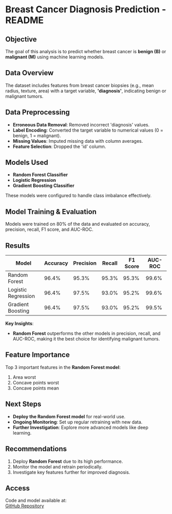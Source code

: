 # Breast Cancer Diagnosis Prediction - README

## Objective
The goal of this analysis is to predict whether breast cancer is **benign (B)** or **malignant (M)** using machine learning models.

## Data Overview
The dataset includes features from breast cancer biopsies (e.g., mean radius, texture, area) with a target variable, **'diagnosis'**, indicating benign or malignant tumors.

## Data Preprocessing
- **Erroneous Data Removal**: Removed incorrect 'diagnosis' values.
- **Label Encoding**: Converted the target variable to numerical values (0 = benign, 1 = malignant).
- **Missing Values**: Imputed missing data with column averages.
- **Feature Selection**: Dropped the 'id' column.

## Models Used
- **Random Forest Classifier**
- **Logistic Regression**
- **Gradient Boosting Classifier**

These models were configured to handle class imbalance effectively.

## Model Training & Evaluation
Models were trained on 80% of the data and evaluated on accuracy, precision, recall, F1 score, and AUC-ROC.

## Results
| Model                | Accuracy | Precision | Recall  | F1 Score | AUC-ROC |
|----------------------|----------|-----------|---------|----------|---------|
| Random Forest        | 96.4%    | 95.3%     | 95.3%   | 95.3%    | 99.6%   |
| Logistic Regression  | 96.4%    | 97.5%     | 93.0%   | 95.2%    | 99.6%   |
| Gradient Boosting    | 96.4%    | 97.5%     | 93.0%   | 95.2%    | 99.5%   |

**Key Insights**: 
- **Random Forest** outperforms the other models in precision, recall, and AUC-ROC, making it the best choice for identifying malignant tumors.

## Feature Importance
Top 3 important features in the **Random Forest model**:
1. Area worst
2. Concave points worst
3. Concave points mean

## Next Steps
- **Deploy the Random Forest model** for real-world use.
- **Ongoing Monitoring**: Set up regular retraining with new data.
- **Further Investigation**: Explore more advanced models like deep learning.

## Recommendations
1. Deploy **Random Forest** due to its high performance.
2. Monitor the model and retrain periodically.
3. Investigate key features further for improved diagnosis.

## Access
Code and model available at:  
[GitHub Repository](https://github.com/yourusername/breast-cancer-diagnosis-prediction)


